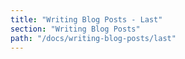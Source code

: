```yaml
---
title: "Writing Blog Posts - Last"
section: "Writing Blog Posts"
path: "/docs/writing-blog-posts/last"
---
```

